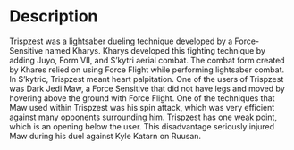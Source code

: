 # Description

Trispzest was a lightsaber dueling technique developed by a Force-Sensitive named Kharys.
Kharys developed this fighting technique by adding Juyo, Form VII, and S’kytri aerial combat.
The combat form created by Khares relied on using Force Flight while performing lightsaber combat.
In S’kytric, Trispzest meant heart palpitation.
One of the users of Trispzest was Dark Jedi Maw, a Force Sensitive that did not have legs and moved by hovering above the ground with Force Flight.
One of the techniques that Maw used within Trispzest was his spin attack, which was very efficient against many opponents surrounding him.
Trispzest has one weak point, which is an opening below the user.
This disadvantage seriously injured Maw during his duel against Kyle Katarn on Ruusan.
